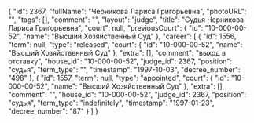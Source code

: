 {
    "id": 2367,
    "fullName": "Черникова Лариса Григорьевна",
    "photoURL": "",
    "tags": [],
    "comment": "",
    "layout": "judge",
    "title": "Судья Черникова Лариса Григорьевна",
    "court": null,
    "previousCourt": {
        "id": "10-000-00-52",
        "name": "Высший Хозяйственный Суд"
    },
    "career": [
        {
            "id": 1556,
            "term": null,
            "type": "released",
            "court": {
                "id": "10-000-00-52",
                "name": "Высший Хозяйственный Суд"
            },
            "extra": [],
            "comment": "выход в отставку",
            "house_id": "10-000-00-52",
            "judge_id": 2367,
            "position": "судья",
            "term_type": "",
            "timestamp": "1997-10-03",
            "decree_number": "498"
        },
        {
            "id": 1557,
            "term": null,
            "type": "appointed",
            "court": {
                "id": "10-000-00-52",
                "name": "Высший Хозяйственный Суд"
            },
            "extra": [],
            "comment": "",
            "house_id": "10-000-00-52",
            "judge_id": 2367,
            "position": "судья",
            "term_type": "indefinitely",
            "timestamp": "1997-01-23",
            "decree_number": "87"
        }
    ]
}